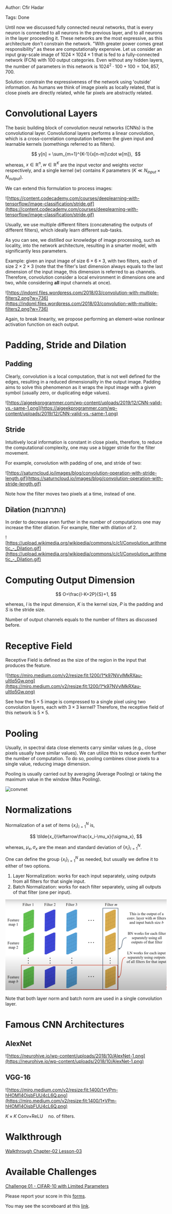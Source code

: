 Author: Cfir Hadar

Tags: Done



Until now we discussed fully connected neural networks, that is every neuron is connected to all neurons in the previous layer, and to all neurons in the layer proceeding it. These networks are the most expressive, as this architecture don't constrain the network. "With greater power comes great responsibility" as these are computationally expensive. Let us consider an input gray-scale image of $1024\times1024\times1$ that is fed to a fully-connected network (FCN) with 100 output categories. Even without any hidden layers, the number of parameters in this network is $1024^2\cdot100 + 100=104,857,700$.

Solution: constrain the expressiveness of the network using 'outside' information. As humans we think of image pixels as locally related, that is close pixels are directly related, while far pixels are abstractly related.

# Convolutional Layers

The basic building block of convolution neural networks (CNNs) is the convolutional layer. Convolutional layers performs a linear convolution, which is a cross-correlation computation between the given input and learnable kernels (somethings referred to as filters).

$$
y[n] = \sum_{m=1}^{K-1}{x[n-m]\cdot w[m]}, 
$$

whereas, $x\in\mathbb{R}^n, w\in\mathbb{R}^K$ are the input vector and weights vector respectively, and a single kernel ($w$) contains $K$ parameters ($K \ll N_{input}\times N_{output}$).

We can extend this formulation to process images:

![https://content.codecademy.com/courses/deeplearning-with-tensorflow/image-classification/stride.gif](https://content.codecademy.com/courses/deeplearning-with-tensorflow/image-classification/stride.gif)

Usually, we use multiple different filters (concatenating the outputs of different filters), which ideally learn different sub-tasks.

As you can see, we distilled our knowledge of image processing, such as locality, into the network architecture, resulting in a smarter model, with significantly less parameters.

Example: given an input image of size $6\times 6\times 3$, with two filters, each of size $2\times2\times3$ (note that the filter's last dimension always equals to the last dimension of the input image, this dimension is referred to as channels. Therefore, convolution consider a local environment in dimensions one and two, while considering **all** input channels at once).

![https://indoml.files.wordpress.com/2018/03/convolution-with-multiple-filters2.png?w=736](https://indoml.files.wordpress.com/2018/03/convolution-with-multiple-filters2.png?w=736)

Again, to break linearity, we propose performing an element-wise nonlinear activation function on each output.

# Padding, Stride and Dilation

## Padding

Clearly, convolution is a local computation, that is not well defined for the edges, resulting in a reduced dimensionality in the output image. Padding aims to solve this phenomenon as it wraps the input image with a given symbol (usually zero, or duplicating edge values).

![https://aigeekprogrammer.com/wp-content/uploads/2019/12/CNN-valid-vs.-same-1.png](https://aigeekprogrammer.com/wp-content/uploads/2019/12/CNN-valid-vs.-same-1.png)

## Stride

Intuitively local information is constant in close pixels, therefore, to reduce the computational complexity, one may use a bigger stride for the filter movement.

For example, convolution with padding of one, and stride of two:

![https://saturncloud.io/images/blog/convolution-operation-with-stride-length.gif](https://saturncloud.io/images/blog/convolution-operation-with-stride-length.gif)

Note how the filter moves two pixels at a time, instead of one.

## Dilation (התרחבות)

In order to decrease even further in the number of computations one may increase the filter dilation. For example, filter with dilation of
2.

![https://upload.wikimedia.org/wikipedia/commons/c/c1/Convolution_arithmetic_-_Dilation.gif](https://upload.wikimedia.org/wikipedia/commons/c/c1/Convolution_arithmetic_-_Dilation.gif)

# Computing Output Dimension

$$
O=\frac{I-K+2P}{S}+1,
$$

whereas, $I$ is the input dimension, $K$ is the kernel size, $P$ is the padding and $S$ is the stride size.

Number of output channels equals to the number of filters as discussed before.

# Receptive Field

Receptive Field is defined as the size of the region in the input that produces the feature.

![https://miro.medium.com/v2/resize:fit:1200/1*k97NVvlMkRXau-uItlq5Gw.png](https://miro.medium.com/v2/resize:fit:1200/1*k97NVvlMkRXau-uItlq5Gw.png)

See how the $5\times5$ image is compressed to a single pixel using two convolution layers, each with $3\times3$ kernel? Therefore, the receptive field of this network is $5\times5$.

# Pooling

Usually, in spectral data close elements carry similar values (e.g., close pixels usually have similar values). We can utilize this to reduce even further the number of computation. To do so, pooling combines close pixels to a single value, reducing image dimension.

Pooling is usually carried out by averaging (Average Pooling) or taking the maximum value in the window (Max Pooling).

![convnet](https://th.bing.com/th/id/R.a4c4709ccc8b6748176df4d635eaa8af?rik=qTNFsPyoJIsgnQ&riu=http%3a%2f%2fcsgrad.science.uoit.ca%2fcourses%2fist%2fnotebooks%2fconvnet%2fpooling.png&ehk=7ihi%2fUfqE%2bm23NCLNtoW696NGNXlk4Zirz5WgUY1pq4%3d&risl=&pid=ImgRaw&r=0)

# Normalizations

Normalization of a set of items $\{x_i\}_{i=1}^N$ is,

$$
\tilde{x_i}\leftarrow\frac{x_i-\mu_x}{\sigma_x},
$$

whereas, $\mu_x,\sigma_x$ are the mean and standard deviation of $\{x_i\}_{i=1}^N$.

One can define the group $\{x_i\}_{i=1}^N$ as needed, but usually we define it to either of two options.

1. Layer Normalization: works for each input separately, using outputs from all filters for that single input.
2. Batch Normalization: works for each filter separately, using all outputs of that filter (one per input).

![BNvsLN](../media/lesson-03/BNvsLN.png)

Note that both layer norm and batch norm are used in a single convolution layer.

# Famous CNN Architectures

## AlexNet

![https://neurohive.io/wp-content/uploads/2018/10/AlexNet-1.png](https://neurohive.io/wp-content/uploads/2018/10/AlexNet-1.png)

## VGG-16

![https://miro.medium.com/v2/resize:fit:1400/1*VPm-hHOM14OisbFUU4cL6Q.png](https://miro.medium.com/v2/resize:fit:1400/1*VPm-hHOM14OisbFUU4cL6Q.png)

$K\times K \text{ Conv+ReLU}\quad \text{no. of filters}$.

# Walkthrough

[Walkthrough Chapter-02 Lesson-03](https://github.com/Cphyr/AAI/blob/main/Datascience_Bootcamp/Chapter02_DeepLearningBasics/walkthroughs/lesson3_cnn_cifar10.ipynb)

# Available Challenges

[Challenge 01 - CIFAR-10 with Limited Parameters](https://github.com/Cphyr/AAI/blob/chapter2/Datascience_Bootcamp/Chapter02_DeepLearningBasics/challenges/challenge1_cifar10_limited-params.ipynb)

Please report your score in this [forms](https://docs.google.com/forms/d/e/1FAIpQLScjvrsJbfKVTwlvZk579ruwrbSbu84T4fakRzK3QD5vlifYdg/viewform).

You may see the scoreboard at this [link](https://docs.google.com/spreadsheets/d/1MLuPVBleyPGj8X_kqUYLfD8paDTicZevVuMRtfk_v10/edit#gid=1687672251).
